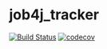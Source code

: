 # job4j_tracker
[![Build Status](https://travis-ci.org/DartSicon/job4j_tracker.svg?branch=master)](https://travis-ci.org/DartSicon/job4j_tracker)
[![codecov](https://codecov.io/gh/DartSicon/job4j_tracker/branch/master/graph/badge.svg?token=4VJBCOO7LQ)](https://codecov.io/gh/DartSicon/job4j_tracker)